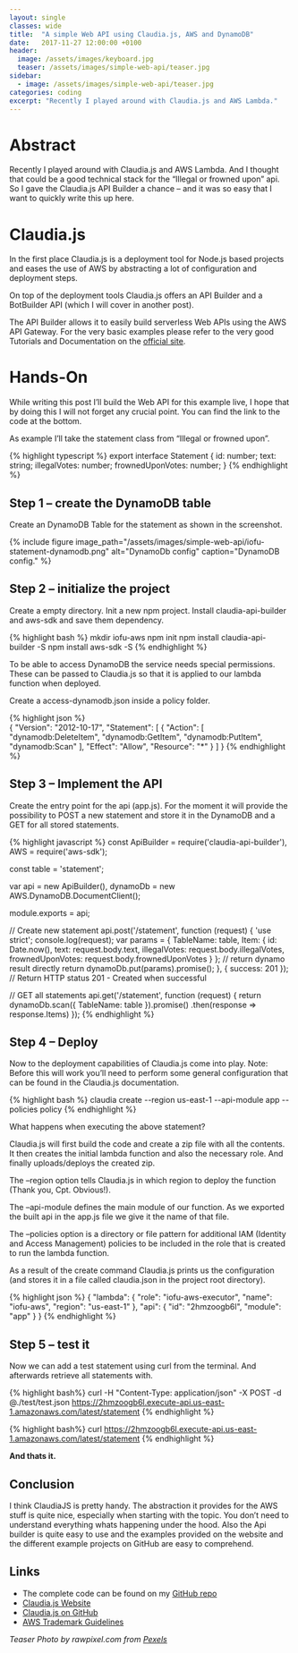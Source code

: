 ```yaml
---
layout: single
classes: wide
title:  "A simple Web API using Claudia.js, AWS and DynamoDB"
date:   2017-11-27 12:00:00 +0100
header:
  image: /assets/images/keyboard.jpg
  teaser: /assets/images/simple-web-api/teaser.jpg
sidebar:
  - image: /assets/images/simple-web-api/teaser.jpg
categories: coding
excerpt: "Recently I played around with Claudia.js and AWS Lambda."
---
```


# Abstract
Recently I played around with Claudia.js and AWS Lambda. And I thought that could be a good technical stack for the “Illegal or frowned upon” api.
So I gave the Claudia.js API Builder a chance – and it was so easy that I want to quickly write this up here.

# Claudia.js
In the first place Claudia.js is a deployment tool for Node.js based projects and eases the use of AWS by abstracting a lot of configuration and deployment steps.

On top of the deployment tools Claudia.js offers an API Builder and a BotBuilder API (which I will cover in another post).

The API Builder allows it to easily build serverless Web APIs using the AWS API Gateway.
For the very basic examples please refer to the very good Tutorials and Documentation on the [official site][claudia-tutorials].

# Hands-On
While writing this post I’ll build the Web API for this example live, I hope that by doing this I will not forget any crucial point. You can find the link to the code at the bottom.

As example I’ll take the statement class from “Illegal or frowned upon”.

{% highlight typescript %}
export interface Statement {
  id: number;
  text: string;
  illegalVotes: number;
  frownedUponVotes: number;
}
{% endhighlight %}

## Step 1 – create the DynamoDB table
Create an DynamoDB Table for the statement as shown in the screenshot.

{% include figure image_path="/assets/images/simple-web-api/iofu-statement-dynamodb.png" alt="DynamoDb config" caption="DynamoDB config." %}

## Step 2 – initialize the project
   
Create a empty directory. Init a new npm project. Install claudia-api-builder and aws-sdk and save them dependency.
   
{% highlight bash %}
mkdir iofu-aws
npm init 
npm install claudia-api-builder -S
npm install aws-sdk -S
{% endhighlight %}
   
To be able to access DynamoDB the service needs special permissions. These can be passed to Claudia.js so that it is applied to our lambda function when deployed.
   
Create a access-dynamodb.json inside a policy folder.
 
{% highlight json %}  
{
  "Version": "2012-10-17",
  "Statement": [
    {
      "Action": [
        "dynamodb:DeleteItem",
        "dynamodb:GetItem",
        "dynamodb:PutItem",
        "dynamodb:Scan"
      ],
      "Effect": "Allow",
      "Resource": "*"
    }
  ]
}
{% endhighlight %}

## Step 3 – Implement the API
Create the entry point for the api (app.js). For the moment it will provide the possibility to POST a new statement and store it in the DynamoDB and a GET for all stored statements.

{% highlight javascript %}
const ApiBuilder = require('claudia-api-builder'),
    AWS = require('aws-sdk');

const table = 'statement';

var api = new ApiBuilder(),
    dynamoDb = new AWS.DynamoDB.DocumentClient();

module.exports = api;

// Create new statement
api.post('/statement', function (request) {
  'use strict';
  console.log(request);
  var params = {
    TableName: table,
    Item: {
      id: Date.now(),
      text: request.body.text,
      illegalVotes: request.body.illegalVotes,
      frownedUponVotes: request.body.frownedUponVotes
    }
  };
  // return dynamo result directly
  return dynamoDb.put(params).promise();
}, { success: 201 }); // Return HTTP status 201 - Created when successful

// GET all statements
api.get('/statement', function (request) {
  return dynamoDb.scan({ TableName: table }).promise()
      .then(response => response.Items)
});
{% endhighlight %}


## Step 4 – Deploy

Now to the deployment capabilities of Claudia.js come into play.
Note: Before this will work you’ll need to perform some general configuration that can be found in the Claudia.js documentation.

{% highlight bash %}
claudia create --region us-east-1 --api-module app --policies policy
{% endhighlight %}

What happens when executing the above statement?

Claudia.js will first build the code and create a zip file with all the contents.
It then creates the initial lambda function and also the necessary role.
And finally uploads/deploys the created zip.

The –region option tells Claudia.js in which region to deploy the function (Thank you, Cpt. Obvious!).

The –api-module defines the main module of our function. As we exported the built api in the app.js file we give it the name of that file.

The –policies option is a directory or file pattern for additional IAM (Identity and Access Management) policies to be included in the role that is created to run the lambda function.

As a result of the create command Claudia.js prints us the configuration (and stores it in a file called claudia.json in the project root directory).

{% highlight json %}
{
  "lambda": {
    "role": "iofu-aws-executor",
    "name": "iofu-aws",
    "region": "us-east-1"
  },
  "api": {
    "id": "2hmzoogb6l",
    "module": "app"
  }
}
{% endhighlight %}

## Step 5 – test it

Now we can add a test statement using curl from the terminal. And afterwards retrieve all statements with.

{% highlight bash%}
curl -H "Content-Type: application/json" -X POST -d @./test/test.json https://2hmzoogb6l.execute-api.us-east-1.amazonaws.com/latest/statement
{% endhighlight %}

{% highlight bash%}
curl https://2hmzoogb6l.execute-api.us-east-1.amazonaws.com/latest/statement
{% endhighlight %}

__And thats it.__

## Conclusion
I think ClaudiaJS is pretty handy.
The abstraction it provides for the AWS stuff is quite nice, especially when starting with the topic. You don’t need to understand everything whats happening under the hood. Also the Api builder is quite easy to use and the examples provided on the website and the different example projects on GitHub are easy to comprehend.

## Links
* The complete code can be found on my [GitHub repo][github]
* [Claudia.js Website][claudiajs]
* [Claudia.js on GitHub][claudia-github]
* [AWS Trademark Guidelines][aws]


_Teaser Photo by rawpixel.com from [Pexels][pexels-teaser]_

[claudia-tutorials]: https://Claudia.js.com/tutorials/index.html
[github]: https://github.com/carlo-mr/iofu-aws
[claudiajs]: https://claudiajs.com/
[claudia-github]: https://github.com/claudiajs
[aws]: https://aws.amazon.com/trademark-guidelines/
[pexels-teaser]: https://www.pexels.com/photo/blue-skies-clouds-cut-fingers-335907/